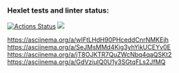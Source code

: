 ### Hexlet tests and linter status:
[![Actions Status](https://github.com/Xpamju/frontend-project-44/workflows/hexlet-check/badge.svg)](https://github.com/Xpamju/frontend-project-44/actions)
<a href="https://codeclimate.com/github/Xpamju/frontend-project-44/maintainability"><img src="https://api.codeclimate.com/v1/badges/7aaff6408e16e9af40bb/maintainability" /></a>

 https://asciinema.org/a/wIFtLHdH90PHceddCnrNMKEjh
 https://asciinema.org/a/SeJMsMMd4Kjg3yhYikUCEYv0E
 https://asciinema.org/a/jT8OJKTR7QuZWcNbq4qaQSKt2
 https://asciinema.org/a/GdVziuIQ0U1y3SGtqFLs2JfMQ
